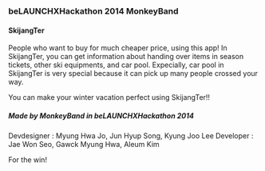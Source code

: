 

### beLAUNCHXHackathon 2014 MonkeyBand

#### SkijangTer
People who want to buy for much cheaper price, using this app!
In SkijangTer, you can get information about handing over items in season tickets, other ski equipments, and car pool.
Expecially, car pool in SkijangTer is very special because it can pick up many people crossed your way.

You can make your winter vacation perfect using SkijangTer!!

##### Made by MonkeyBand in beLAUNCHXHackathon 2014
Devdesigner : Myung Hwa Jo, Jun Hyup Song, Kyung Joo Lee
Developer : Jae Won Seo, Gawck Myung Hwa, Aleum Kim

For the win!
